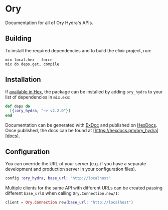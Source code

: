 # Ory

Documentation for all of Ory Hydra&#39;s APIs. 

## Building

To install the required dependencies and to build the elixir project, run:

```console
mix local.hex --force
mix do deps.get, compile
```

## Installation

If [available in Hex][], the package can be installed by adding `ory_hydra` to
your list of dependencies in `mix.exs`:

```elixir
def deps do
  [{:ory_hydra, "~> v2.2.0"}]
end
```

Documentation can be generated with [ExDoc][] and published on [HexDocs][]. Once published, the docs can be found at
[https://hexdocs.pm/ory_hydra][docs].

## Configuration

You can override the URL of your server (e.g. if you have a separate development and production server in your
configuration files).

```elixir
config :ory_hydra, base_url: "http://localhost"
```

Multiple clients for the same API with different URLs can be created passing different `base_url`s when calling
`Ory.Connection.new/1`:

```elixir
client = Ory.Connection.new(base_url: "http://localhost")
```

[exdoc]: https://github.com/elixir-lang/ex_doc
[hexdocs]: https://hexdocs.pm
[available in hex]: https://hex.pm/docs/publish
[docs]: https://hexdocs.pm/ory_hydra
